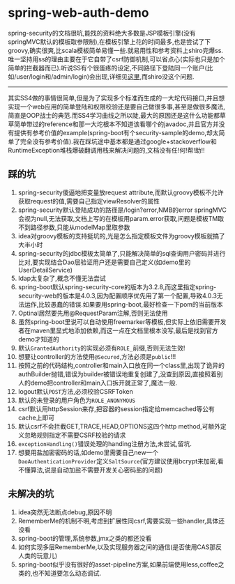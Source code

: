 # spring-web-auth-demo

spring-security的文档很坑,能找的资料绝大多数是JSP模板引擎(没有springMVC默认的模板取参限制),在模板引擎上花的时间最多,也是尝试了下groovy,确实很爽,比scala模板简单易懂一些.就易用性和参考资料上shiro完爆ss.唯一坚持用ss的理由主要在于它自带了csrf防御机制,可以省点心(实际也只是加个简单的拦截器而已).听说SS有个很蛋疼的设定,不同路径下登陆同一个账户(比如/user/login和/admin/login)会出现,详细见[这里](http://blog.csdn.net/liufeng520/article/details/40615925),而shiro没这个问题.

-----

其实SS4做的事情很简单,但是为了实现多个标准而生成的一大坨代码接口,并且想实现一个web应用的简单登陆和权限校验还是要自己做很多事,甚至是做很多魔法,简直是OOP战士的典范.而SS4学习曲线之所以陡,最大的原因还是这什么功能都草草简单带过的reference和那一大坨根本不知道该看哪个的javadoc,并且官方并没有提供有参考价值的example(spring-boot有个security-sample的demo,却太简单了完全没有参考价值).我在踩坑途中基本都是通过google+stackoverflow和RuntimeException堆栈爆破翻调用栈来解决问题的,文档没有任!何!帮!助!!

## 踩的坑

1. spring-security傻逼地把变量放request attribute,而默认groovy模板不允许获取request的值,需要自己指定viewResolver的属性
2. spring-security默认登陆成功的路径是/login?error,NMB的error springMVC会视为null,无法获取,文档上写的在模板用param.error获取,问题是模板TM取不到路径参数,只能从modelMap里取参数
3. idea对groovy模板的支持挺坑的,光是怎么指定模板文件为groovy模板就搞了大半小时
4. spring-security的jdbc模板太简单了,只能解决简单的sql查询用户密码并进行比对,要实现结合Dao层验证用户还是需要自己定义(如demo里的UserDetailService)
5. ldap太复杂了,概念不懂无法尝试
6. spring-boot默认spring-security-core的版本为3.2.8,而这里指定spring-security-web的版本是4.0.3,因为配置顺序优先用了第一个配置,导致4.0.3无法运作,比较愚蠢的错误.如果要用spring-boot,最好检查一下pom的当前版本
7. Optinal居然要先用@RequestParam注解,否则无法使用
8. 虽然spring-boot里说可以自动使用freemarker等模板,但实际上依旧需要开发者在maven里显式地添加依赖,而这一点在文档里根本没写,最后是找到官方demo才知道的
9. 默认`GrantedAuthority`的实现必须有`ROLE_`前缀,否则无法生效!
10. 想要让controller的方法使用`@Secured`,方法必须是`public`!!!
11. 按照之前的代码结构,controller和main入口放在同一个class里,出现了诡异的authBuilder抛错,错误为builder被错误地重复创建了,没查到原因,直接照着别人的demo把controller和main入口拆开就正常了,魔法一般.
12. logout默认`POST`方法,必须校验CSRFToken
13. 默认的未登录的用户角色为`ROLE_ANONYMOUS`
14. csrf默认用httpSession来存,把容器的session指定给memcached等公有cache上即可
15. 默认csrf不会拦截GET,TRACE,HEAD,OPTIONS这四个http method,可额外定义忽略规则指定不需要CSRF校验的请求
16. `exceptionHandling()`错误处理的handing注册方法,未尝试,留坑.
17. 想要用盐加密密码的话,如demo里需要自己new一个`DaoAuthenticationProvider`定义`SaltSource`(官方建议使用bcrypt来加密,看不懂算法,说是自动加盐不需要开发关心密码盐的问题)

## 未解决的坑

1. idea突然无法断点debug,原因不明
4. RememberMe的机制不明,考虑到扩展性同csrf,需要实现一些handler,具体还没看
7. spring-boot的管理,系统参数,jmx之类的都还没看
8. 如何实现多层RememberMe,以及实现服务器之间的通信(是否使用CAS那反人类的玩意儿)
9. spring-boot似乎没有很好的asset-pipeline方案,如果前端使用less,coffee之类的,也不知道要怎么动态调试.